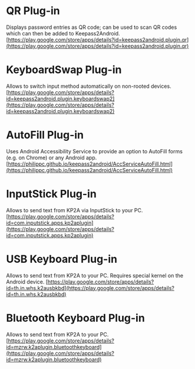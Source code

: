 # QR Plug-in
Displays password entries as QR code; can be used to scan QR codes which can then be added to Keepass2Android.
[https://play.google.com/store/apps/details?id=keepass2android.plugin.qr](https://play.google.com/store/apps/details?id=keepass2android.plugin.qr)

# KeyboardSwap Plug-in
Allows to switch input method automatically on non-rooted devices.
[https://play.google.com/store/apps/details?id=keepass2android.plugin.keyboardswap2](https://play.google.com/store/apps/details?id=keepass2android.plugin.keyboardswap2)

# AutoFill Plug-in
Uses Android Accessibility Service to provide an option to AutoFill forms (e.g. on Chrome) or any Android app.
[https://philippc.github.io/keepass2android/AccServiceAutoFill.html](https://philippc.github.io/keepass2android/AccServiceAutoFill.html)

# InputStick Plug-in
Allows to send text from KP2A via InputStick to your PC.
[https://play.google.com/store/apps/details?id=com.inputstick.apps.kp2aplugin](https://play.google.com/store/apps/details?id=com.inputstick.apps.kp2aplugin)

# USB Keyboard Plug-in
Allows to send text from KP2A to your PC. Requires special kernel on the Android device.
[https://play.google.com/store/apps/details?id=th.in.whs.k2ausbkbd](https://play.google.com/store/apps/details?id=th.in.whs.k2ausbkbd)

# Bluetooth Keyboard Plug-in
Allows to send text from KP2A to your PC.
[https://play.google.com/store/apps/details?id=mzrw.k2aplugin.bluetoothkeyboard](https://play.google.com/store/apps/details?id=mzrw.k2aplugin.bluetoothkeyboard)
